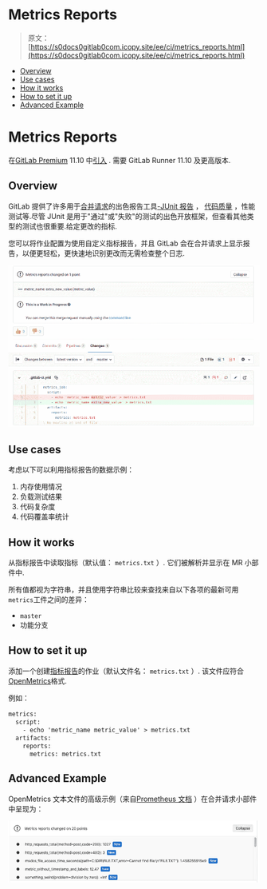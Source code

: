 # Metrics Reports

> 原文：[https://s0docs0gitlab0com.icopy.site/ee/ci/metrics_reports.html](https://s0docs0gitlab0com.icopy.site/ee/ci/metrics_reports.html)

*   [Overview](#overview)
*   [Use cases](#use-cases)
*   [How it works](#how-it-works)
*   [How to set it up](#how-to-set-it-up)
*   [Advanced Example](#advanced-example)

# Metrics Reports[](#metrics-reports-premium "Permalink")

在[GitLab Premium](https://about.gitlab.com/pricing/) 11.10 中[引入](https://gitlab.com/gitlab-org/gitlab/-/issues/9788) . 需要 GitLab Runner 11.10 及更高版本.

## Overview[](#overview "Permalink")

GitLab 提供了许多用于[合并请求](../user/project/merge_requests/index.html)的出色报告工具[-JUnit 报告](junit_test_reports.html) ， [代码质量](../user/project/merge_requests/code_quality.html) ，性能测试等.尽管 JUnit 是用于"通过"或"失败"的测试的出色开放框架，但查看其他类型的测试也很重要.给定更改的指标.

您可以将作业配置为使用自定义指标报告，并且 GitLab 会在合并请求上显示报告，以便更轻松，更快速地识别更改而无需检查整个日志.

[![Metrics Reports](img/a6d06d0c4a54ff34856e0fbc07a50a60.png)](img/metrics_reports_v13_0.png)

## Use cases[](#use-cases "Permalink")

考虑以下可以利用指标报告的数据示例：

1.  内存使用情况
2.  负载测试结果
3.  代码复杂度
4.  代码覆盖率统计

## How it works[](#how-it-works "Permalink")

从指标报告中读取指标（默认值： `metrics.txt` ）. 它们被解析并显示在 MR 小部件中.

所有值都视为字符串，并且使用字符串比较来查找来自以下各项的最新可用`metrics`工件之间的差异：

*   `master`
*   功能分支

## How to set it up[](#how-to-set-it-up "Permalink")

添加一个创建[指标报告](pipelines/job_artifacts.html#artifactsreportsmetrics-premium)的作业（默认文件名： `metrics.txt` ）. 该文件应符合[OpenMetrics](https://openmetrics.io/)格式.

例如：

```
metrics:
  script:
    - echo 'metric_name metric_value' > metrics.txt
  artifacts:
    reports:
      metrics: metrics.txt 
```

## Advanced Example[](#advanced-example "Permalink")

OpenMetrics 文本文件的高级示例（来自[Prometheus 文档](https://github.com/prometheus/docs/blob/master/content/docs/instrumenting/exposition_formats.md#text-format-example) ）在合并请求小部件中呈现为：

[![Metrics Reports Advanced](img/1ab2181cd0be5aa7d8e96f16a1348ef9.png)](img/metrics_reports_advanced_v13_0.png)